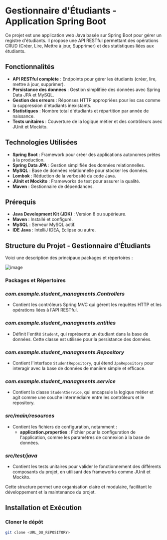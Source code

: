 # Gestionnaire d'Étudiants - Application Spring Boot

Ce projet est une application web Java basée sur Spring Boot pour gérer un registre d'étudiants. Il propose une API RESTful permettant des opérations CRUD (Créer, Lire, Mettre à jour, Supprimer) et des statistiques liées aux étudiants.

## Fonctionnalités

- **API RESTful complète** : Endpoints pour gérer les étudiants (créer, lire, mettre à jour, supprimer).
- **Persistance des données** : Gestion simplifiée des données avec Spring Data JPA et MySQL.
- **Gestion des erreurs** : Réponses HTTP appropriées pour les cas comme la suppression d'étudiants inexistants.
- **Statistiques** : Nombre total d'étudiants et répartition par année de naissance.
- **Tests unitaires** : Couverture de la logique métier et des contrôleurs avec JUnit et Mockito.

## Technologies Utilisées

- **Spring Boot** : Framework pour créer des applications autonomes prêtes à la production.
- **Spring Data JPA** : Gestion simplifiée des données relationnelles.
- **MySQL** : Base de données relationnelle pour stocker les données.
- **Lombok** : Réduction de la verbosité du code Java.
- **JUnit et Mockito** : Frameworks de test pour assurer la qualité.
- **Maven** : Gestionnaire de dépendances.

## Prérequis

- **Java Development Kit (JDK)** : Version 8 ou supérieure.
- **Maven** : Installé et configuré.
- **MySQL** : Serveur MySQL actif.
- **IDE Java** : IntelliJ IDEA, Eclipse ou autre.

##  Structure du Projet - Gestionnaire d'Étudiants
Voici une description des principaux packages et répertoires :

![image](https://github.com/user-attachments/assets/66dcace2-9135-416b-b909-a94f786a13fd)


###  Packages et Répertoires

### *com.example.student_managments.Controllers*
- Contient les contrôleurs Spring MVC qui gèrent les requêtes HTTP et les opérations liées à l'API RESTful.

### *com.example.student_managments.entities*
- Définit l'entité `Student`, qui représente un étudiant dans la base de données. Cette classe est utilisée pour la persistance des données.

### *com.example.student_managments.Repository*
- Contient l'interface `StudentRepository`, qui étend `JpaRepository` pour interagir avec la base de données de manière simple et efficace.

### *com.example.student_managments.service*
- Contient la classe `StudentService`, qui encapsule la logique métier et agit comme une couche intermédiaire entre les contrôleurs et le repository.

### *src/main/resources*
- Contient les fichiers de configuration, notamment :
  - **application.properties** : Fichier pour la configuration de l'application, comme les paramètres de connexion à la base de données.

### *src/test/java*
- Contient les tests unitaires pour valider le fonctionnement des différents composants du projet, en utilisant des frameworks comme JUnit et Mockito.


Cette structure permet une organisation claire et modulaire, facilitant le développement et la maintenance du projet.

## Installation et Exécution

### Cloner le dépôt

```bash
git clone <URL_DU_REPOSITORY>
